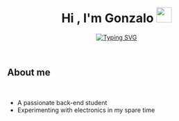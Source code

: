 <center>
<h1 align="center"><b>Hi , I'm Gonzalo </b><img src="https://media.giphy.com/media/hvRJCLFzcasrR4ia7z/giphy.gif" width="35"></h1>

<p align="center">
<a href="https://git.io/typing-svg"><img src="https://readme-typing-svg.herokuapp.com?font=Fira+Code&size=22&pause=1000&color=307B3C&width=435&lines=I'm+a+Software+Student+%F0%9F%93%9A;Active+learner+and+researcher%F0%9F%95%B5%EF%B8%8F%E2%80%8D%E2%99%82%EF%B8%8F;Love+to+learn+new+stuff+%F0%9F%92%9A" alt="Typing SVG" /></a>
</p>
</center>

<br>
	
## **About me**


<br>

- A passionate back-end student
- Experimenting with electronics in my spare time
<br><br>
